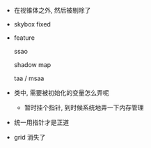 * 在视锥体之外, 然后被剔除了

* skybox fixed

* feature

  ssao

  shadow map

  taa / msaa

* 类中, 需要被初始化的变量怎么弄呢

  * 暂时挂个指针, 到时候系统地弄一下内存管理

* 统一用指针才是正道

* grid 消失了